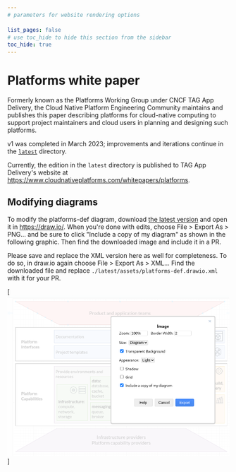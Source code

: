 ```yaml
---
# parameters for website rendering options

list_pages: false
# use toc_hide to hide this section from the sidebar
toc_hide: true
---
```


# Platforms white paper

Formerly known as the Platforms Working Group under CNCF TAG App Delivery, the Cloud Native Platform Engineering Community maintains and publishes this paper describing platforms
for cloud-native computing to support project maintainers and cloud users in
planning and designing such platforms.

v1 was completed in March 2023; improvements and iterations continue in the
[`latest`](./latest/) directory.

Currently, the edition in the `latest` directory is published to TAG App
Delivery's website at <https://www.cloudnativeplatforms.com/whitepapers/platforms>.

## Modifying diagrams

To modify the platforms-def diagram, download [the latest
version](./latest/assets/platforms-def.drawio.png) and open it in
<https://draw.io/>. When you're done with edits, choose File > Export As >
PNG... and be sure to click "Include a copy of my diagram" as shown in the
following graphic. Then find the downloaded image and include it in a PR.

Please save and replace the XML version here as well for completeness. To do so,
in draw.io again choose File > Export As > XML... Find the downloaded file and
replace `./latest/assets/platforms-def.drawio.xml` with it for your PR.

[![draw.io save dialog](./assets/draw.io-save-dialog.png)]
